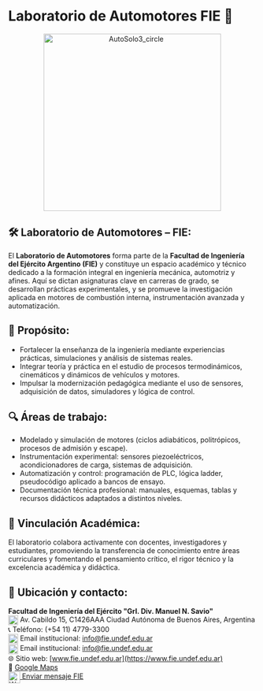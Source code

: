 # Laboratorio de Automotores FIE 👋

<div align="center">
  <img width="360" height="360" alt="AutoSolo3_circle" src="https://github.com/user-attachments/assets/38627ca5-195e-4675-b25b-05d910e9b540" />
</div>

## 🛠️ Laboratorio de Automotores – FIE:

El **Laboratorio de Automotores** forma parte de la **Facultad de Ingeniería del Ejército Argentino (FIE)** y constituye un espacio académico y
técnico dedicado a la formación integral en ingeniería mecánica, automotriz y afines. Aquí se dictan asignaturas clave en carreras de grado, se 
desarrollan prácticas experimentales, y se promueve la investigación aplicada en motores de combustión interna, instrumentación avanzada y automatización.

## 🎯 Propósito:
- Fortalecer la enseñanza de la ingeniería mediante experiencias prácticas, simulaciones y análisis de sistemas reales.
- Integrar teoría y práctica en el estudio de procesos termodinámicos, cinemáticos y dinámicos de vehículos y motores.
- Impulsar la modernización pedagógica mediante el uso de sensores, adquisición de datos, simuladores y lógica de control.
  
## 🔍 Áreas de trabajo:
- Modelado y simulación de motores (ciclos adiabáticos, politrópicos, procesos de admisión y escape).
- Instrumentación experimental: sensores piezoeléctricos, acondicionadores de carga, sistemas de adquisición.
- Automatización y control: programación de PLC, lógica ladder, pseudocódigo aplicado a bancos de ensayo.
- Documentación técnica profesional: manuales, esquemas, tablas y recursos didácticos adaptados a distintos niveles.
  
## 🤝 Vinculación Académica:
El laboratorio colabora activamente con docentes, investigadores y estudiantes, promoviendo la transferencia de conocimiento entre áreas curriculares 
y fomentando el pensamiento crítico, el rigor técnico y la excelencia académica y didáctica.
  
## 📍 Ubicación y contacto:
**Facultad de Ingeniería del Ejército "Grl. Div. Manuel N. Savio"**  
<img src="https://img.icons8.com/color/48/marker--v1.png" alt="Dirección" width="20" height="20" style="vertical-align:middle;"/> Av. Cabildo 15, C1426AAA Ciudad Autónoma de Buenos Aires, Argentina   
📞 Teléfono: (+54 11) 4779-3300  
<img src="https://img.icons8.com/color/48/new-post.png" alt="Email" width="20" height="20" style="vertical-align:middle;"/> Email institucional: [info@fie.undef.edu.ar](mailto:info@fie.undef.edu.ar)  
<img src="https://img.icons8.com/color/48/new-post.png" alt="Email" width="20" height="20" style="vertical-align:middle;"/> Email institucional: [info@fie.undef.edu.ar](mailto:automotores@fie.undef.edu.ar)  
🌐 Sitio web: [www.fie.undef.edu.ar](https://www.fie.undef.edu.ar)  
📌 [Google Maps](https://www.google.com/maps?q=Av.+Cabildo+15,+C1426+Ciudad+Aut%C3%B3noma+de+Buenos+Aires,+Argentina)  
<a href="https://web.whatsapp.com/send?phone=5491138569689&text=Hola%2C+quisiera+consultar+sobre+el+Laboratorio+de+Automotores." target="_blank">
  <img src="https://img.icons8.com/color/48/whatsapp--v1.png" alt="WhatsApp" width="24" height="24" style="vertical-align:middle;"/> Enviar mensaje FIE
</a>  
